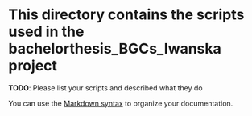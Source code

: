 # This directory contains the scripts used in the bachelorthesis_BGCs_Iwanska project

**TODO**: Please list your scripts and described what they do

You can use the [Markdown syntax](https://www.markdownguide.org/basic-syntax/)  to organize your documentation.
